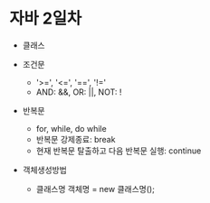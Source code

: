 # 자바 2일차

- 클래스

- 조건문
  - '>=', '<=', '==', '!='
  - AND: &&, OR: ||, NOT: !

- 반복문
  - for, while, do while
  - 반복문 강제종료: break
  - 현재 반복문 탈출하고 다음 반복문 실행: continue
 
- 객체생성방법
  - 클래스명 객체명 = new 클래스명();
